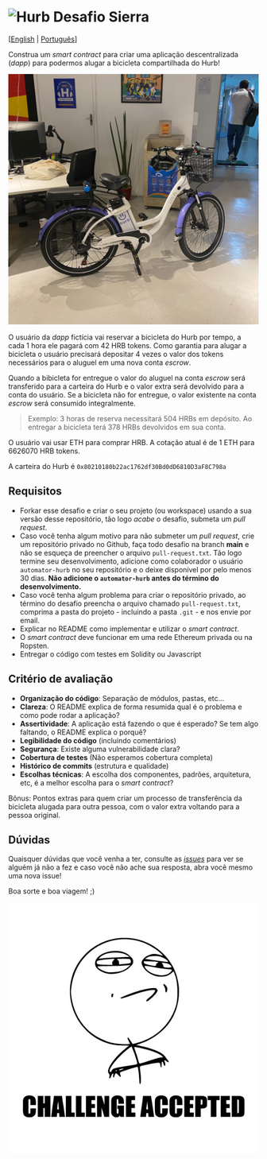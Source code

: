 # <img src="https://avatars1.githubusercontent.com/u/7063040?v=4&s=200.jpg" alt="Hurb" width="24" /> Desafio Sierra

[[English](README.md) | [Português](README.pt.md)]

Construa um _smart contract_ para criar uma aplicação descentralizada (_dapp_) para podermos alugar a bicicleta compartilhada do Hurb!

<p align="center">
 <img src="hurb-bike.jpg" alt="Bicicleta do Hurb" />
</p>

O usuário da _dapp_ fictícia vai reservar a bicicleta do Hurb por tempo, a cada 1 hora ele pagará com 42 HRB tokens. Como garantia para alugar a bicicleta o usuário precisará depositar 4 vezes o valor dos tokens necessários para o aluguel em uma nova conta _escrow_.

Quando a bibicleta for entregue o valor do aluguel na conta _escrow_ será transferido para a carteira do Hurb e o valor extra será devolvido para a conta do usuário. Se a bicicleta não for entregue, o valor existente na conta _escrow_ será consumido integralmente.

> Exemplo: 3 horas de reserva necessitará 504 HRBs em depósito. Ao entregar a bicicleta terá 378 HRBs devolvidos em sua conta.

O usuário vai usar ETH para comprar HRB. A cotação atual é de 1 ETH para 6626070 HRB tokens.

A carteira do Hurb é `0x80210180b22ac1762df30Bd0dD6810D3aF8C798a`

## Requisitos

-   Forkar esse desafio e criar o seu projeto (ou workspace) usando a sua versão desse repositório, tão logo _acabe_ o desafio, submeta um _pull request_.
-   Caso você tenha algum motivo para não submeter um _pull request_, crie um repositório privado no Github, faça todo desafio na branch **main** e não se esqueça de preencher o arquivo `pull-request.txt`. Tão logo termine seu desenvolvimento, adicione como colaborador o usuário `automator-hurb` no seu repositório e o deixe disponível por pelo menos 30 dias. **Não adicione o `automator-hurb` antes do término do desenvolvimento.**
-   Caso você tenha algum problema para criar o repositório privado, ao término do desafio preencha o arquivo chamado `pull-request.txt`, comprima a pasta do projeto - incluindo a pasta `.git` - e nos envie por email.
-   Explicar no README como implementar e utilizar o _smart contract_.
-   O _smart contract_ deve funcionar em uma rede Ethereum privada ou na Ropsten.
-   Entregar o código com testes em Solidity ou Javascript

## Critério de avaliação

-   **Organização do código**: Separação de módulos, pastas, etc...
-   **Clareza**: O README explica de forma resumida qual é o problema e como pode rodar a aplicação?
-   **Assertividade**: A aplicação está fazendo o que é esperado? Se tem algo faltando, o README explica o porquê?
-   **Legibilidade do código** (incluindo comentários)
-   **Segurança**: Existe alguma vulnerabilidade clara?
-   **Cobertura de testes** (Não esperamos cobertura completa)
-   **Histórico de commits** (estrutura e qualidade)
-   **Escolhas técnicas**: A escolha dos componentes, padrões, arquitetura, etc, é a melhor escolha para o _smart contract_?

Bônus: Pontos extras para quem criar um processo de transferência da bicicleta alugada para outra pessoa, com o valor extra voltando para a pessoa original.

## Dúvidas

Quaisquer dúvidas que você venha a ter, consulte as [_issues_](https://github.com/HurbCom/challenge-sierra/issues) para ver se alguém já não a fez e caso você não ache sua resposta, abra você mesmo uma nova issue!

Boa sorte e boa viagem! ;)

<p align="center">
 <img src="ca.jpg" alt="Challange accepted" />
</p>
